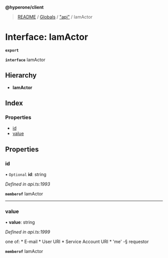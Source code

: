 **@hyperone/client**

> [README](../README.md) / [Globals](../globals.md) / ["api"](../modules/_api_.md) / IamActor

# Interface: IamActor

**`export`** 

**`interface`** IamActor

## Hierarchy

* **IamActor**

## Index

### Properties

* [id](_api_.iamactor.md#id)
* [value](_api_.iamactor.md#value)

## Properties

### id

• `Optional` **id**: string

*Defined in api.ts:1993*

**`memberof`** IamActor

___

### value

•  **value**: string

*Defined in api.ts:1999*

one of: * E-mail * User URI * Service Account URI * \'me\' -§ requestor

**`memberof`** IamActor
